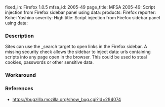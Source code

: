 fixed_in: Firefox 1.0.5
mfsa_id: 2005-49
page_title: MFSA 2005-49: Script injection from Firefox sidebar panel using data:
products: Firefox
reporter: Kohei Yoshino
severity: High
title: Script injection from Firefox sidebar panel using data:

<h3>Description</h3>

<p>Sites can use the _search target to open links in the Firefox sidebar. A
missing security check allows the sidebar to inject data: urls containing
scripts into any page open in the browser. This could be used to steal
cookies, passwords or other sensitive data.</p>

<h3>Workaround</h3>

<h3>References</h3>

<ul>
<li><a href="https://bugzilla.mozilla.org/show_bug.cgi?id=294074">
https://bugzilla.mozilla.org/show_bug.cgi?id=294074</a></li>
</ul>



